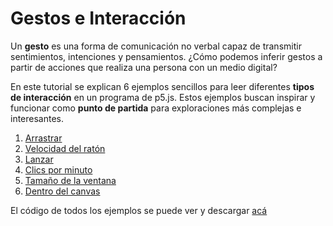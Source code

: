 # Gestos e Interacción

Un **gesto** es una forma de comunicación no verbal capaz de transmitir sentimientos, intenciones y pensamientos. ¿Cómo podemos inferir gestos a partir de acciones que realiza una persona con un medio digital?

En este tutorial se explican 6 ejemplos sencillos para leer diferentes **tipos de interacción** en un programa de p5.js. Estos ejemplos buscan inspirar y funcionar como **punto de partida** para exploraciones más complejas e interesantes.

1. [Arrastrar](01.md)
2. [Velocidad del ratón](02.md)
3. [Lanzar](03.md)
4. [Clics por minuto](04.md)
5. [Tamaño de la ventana](05.md)
6. [Dentro del canvas](06.md)

El código de todos los ejemplos se puede ver y descargar [acá](https://github.com/disenoMediosInteractivos/tutoriales/tree/master/04_gestos_desktop/codigo)

